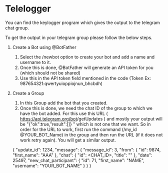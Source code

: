 # Telelogger
You can find the keylogger program which gives the output to the telegram chat group.

To get the output in your telegram group please follow the below steps.

1) Create a Bot using @BotFather
     1) Select the /newbot option to create your bot and add a name and username to it.
     2) Once this is done, @BotFather will generate an API token for you (which should not be shared)
     3) Use this in the API token field mentioned in the code (Token Ex: 987654321:qwertyuioppiojnun_bhcbdh)

2) Create a Group
    1) In this Group add the bot that you created.
    2) Once this is done, we need the chat ID of the group to which we have the bot added. For this use this URL ( https://api.telegram.org/bot<YourBOTToken>/getUpdates ) and mostly your output will be "{"ok":true,"result":[]} " which is not one that we want. So in order for the URL to work, first run the command (/my_id @YOUR_BOT_Name) in the group and then run the URL (if it does not work retry again). You will get a similar output.
  
    {
    "update_id": 1234,
    "message": {
        "message_id": 3,
        "from": {
            "id": 9874,
            "first_name": "AAA"
        },
        "chat": {
            "id": <CHAT_ID>,
            "title": "<Group name>"
        },
        "date": 25497,
        "new_chat_participant": {
            "id": 71, 
            "first_name": "NAME",
            "username": "YOUR_BOT_NAME"
        }
    }
} 
